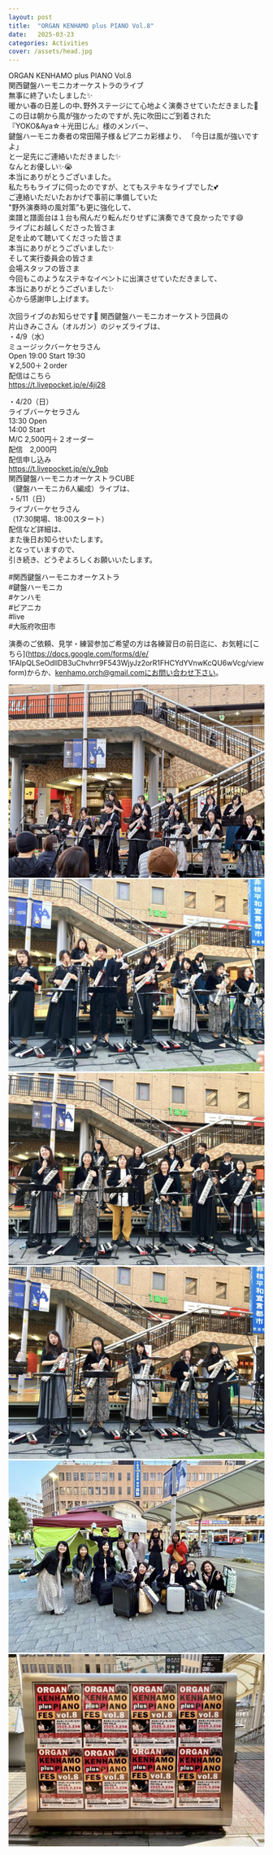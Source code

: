 ```yaml
---
layout: post
title:  "ORGAN KENHAMO plus PIANO Vol.8"  
date:   2025-03-23 
categories: Activities
cover: /assets/head.jpg
---
```


ORGAN KENHAMO plus PIANO Vol.8  
関西鍵盤ハーモニカオーケストラのライブ  
無事に終了いたしました✨  
暖かい春の日差しの中､野外ステージにて心地よく演奏させていただきました🌸  
この日は朝から風が強かったのですが､先に吹田にご到着された  
『YOKO&Aya☆＋光田じん』様のメンバー、  
鍵盤ハーモニカ奏者の常田陽子様＆ピアニカ彩様より、 
「今日は風が強いですよ」  
と一足先にご連絡いただきました✨  
なんとお優しい✨😭  
本当にありがとうございました。  
私たちもライブに伺ったのですが、とてもステキなライブでした💕  
ご連絡いただいたおかげで事前に準備していた  
"野外演奏時の風対策”も更に強化して、  
楽譜と譜面台は１台も飛んだり転んだりせずに演奏できて良かったです😄  
ライブにお越しくださった皆さま  
足を止めて聴いてくださった皆さま  
本当にありがとうございました✨  
そして実行委員会の皆さま  
会場スタッフの皆さま  
今回もこのようなステキなイベントに出演させていただきまして、  
本当にありがとうございました✨  
心から感謝申し上げます。  
  
次回ライブのお知らせです🎵
関西鍵盤ハーモニカオーケストラ団員の  
片山きみこさん（オルガン）のジャズライブは、  
・4/9（水）  
ミュージックバーケセラさん  
Open 19:00    Start 19:30  
￥2,500＋２order  
配信はこちら  
 https://t.livepocket.jp/e/4ji28  
   
・4/20（日）  
ライブバーケセラさん  
13:30 Open  
14:00 Start  
M/C 2,500円＋２オーダー  
配信　2,000円  
配信申し込み  
https://t.livepocket.jp/e/y_9pb  
関西鍵盤ハーモニカオーケストラCUBE  
（鍵盤ハーモニカ6人編成）ライブは、  
・5/11（日）  
ライブバーケセラさん  
（17:30開場、18:00スタート）  
配信など詳細は、  
また後日お知らせいたします。  
となっていますので、  
引き続き、どうぞよろしくお願いいたします。  
  
#関西鍵盤ハーモニカオーケストラ  
#鍵盤ハーモニカ  
#ケンハモ  
#ピアニカ  
#live  
#大阪府吹田市   
  
演奏のご依頼、見学・練習参加ご希望の方は各練習日の前日迄に、お気軽に[こちら](https://docs.google.com/forms/d/e/  1FAIpQLSeOdIlDB3uChvhrr9F543WjyJz2orR1FHCYdYVnwKcQU6wVcg/viewform)からか、kenhamo.orch@gmail.comにお問い合わせ下さい。 
  
<img border="0" src="/assets/20250323-1.jpg">  
<img border="0" src="/assets/20250323-2.jpg">  
<img border="0" src="/assets/20250323-3.jpg">  
<img border="0" src="/assets/20250323-4.jpg">  
<img border="0" src="/assets/20250323-5.jpg">  
<img border="0" src="/assets/20250323-6.jpg">  

